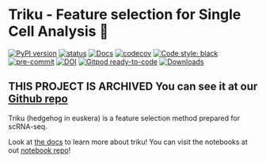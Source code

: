 # Triku - Feature selection for Single Cell Analysis 🦔
[![PyPI version](https://badge.fury.io/py/triku.svg)](https://badge.fury.io/py/triku)
[![status](https://gitlab.com/alexmascension/triku/badges/dev/pipeline.svg)](https://gitlab.com/alexmascension/triku)
[![Docs](https://readthedocs.org/projects/triku/badge/?version=latest)](https://triku.readthedocs.io/en/latest/)
[![codecov](https://codecov.io/gl/alexmascension/triku/branch/dev/graph/badge.svg)](https://codecov.io/gl/alexmascension/triku/branch/dev)
[![Code style: black](https://img.shields.io/badge/code%20style-black-000000.svg)](https://github.com/psf/black)
[![pre-commit](https://img.shields.io/badge/pre--commit-enabled-brightgreen?logo=pre-commit&logoColor=white)](https://github.com/pre-commit/pre-commit)
[![DOI](https://zenodo.org/badge/DOI/10.5281/zenodo.4016715.svg)](https://doi.org/10.5281/zenodo.4016715)
[![Gitpod ready-to-code](https://img.shields.io/badge/Gitpod-ready--to--code-blue?logo=gitpod)](https://gitpod.io/#https://gitlab.com/alexmascension/triku)
[![Downloads](https://pepy.tech/badge/triku)](https://pepy.tech/project/triku)



 ## **THIS PROJECT IS ARCHIVED** You can see it at our [**Github repo**](https://github.com/alexmascension/triku)



Triku (hedgehog in euskera) is a feature selection method prepared for scRNA-seq.

Look at [the docs](https://triku.readthedocs.io/en/latest/) to learn more about triku!
You can visit the notebooks at out [notebook repo](https://github.com/alexmascension/triku_notebooks)!


